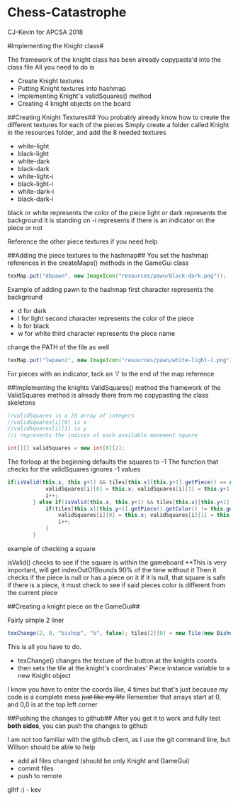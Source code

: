 # Chess-Catastrophe
CJ-Kevin for APCSA 2018

#Implementing the Knight class#

The framework of the knight class has been already copypasta'd into the class file
All you need to do is
* Create Knight textures
* Putting Knight textures into hashmap
* Implementing Knight's validSquares() method
* Creating 4 knight objects on the board

##Creating Knight Textures##
You probably already know how to create the different textures for each of the pieces
Simply create a folder called Knight in the resources folder, and add the 8 needed textures
* white-light
* black-light
* white-dark
* black-dark
* white-light-i
* black-light-i
* white-dark-i
* black-dark-i

black or white represents the color of the piece
light or dark represents the background it is standing on
-i represents if there is an indicator on the piece or not

Reference the other piece textures if you need help

##Adding the piece textures to the hashmap##
You set the hashmap references in the createMaps() methods in the GameGui class
```java
texMap.put("dbpawn", new ImageIcon("resources/pawn/black-dark.png"));
```
Example of adding pawn to the hashmap
first character represents the background
* d for dark
* l for light
second character represents the color of the piece
* b for black
* w for white
third character represents the piece name

change the PATH of the file as well
```java
texMap.put("lwpawni", new ImageIcon("resources/pawn/white-light-i.png"));
```
For pieces with an indicator, tack an 'i' to the end of the map reference

##Implementing the knights ValidSquares() method
the framework of the ValidSquares method is already there from me copypasting the class skeletons

```java
//validSquares is a 2d array of integers
//validSquares[i][0] is x
//validSquares[i][1] is y
//i represents the indices of each available movement square

int[][] validSquares = new int[8][2];
```

The forloop at the beginning defaults the squares to -1
The function that checks for the validSquares ignores -1 values

```java
if(isValid(this.x, this.y+1) && tiles[this.x][this.y+1].getPiece() == null){
            validSquares[i][0] = this.x; validSquares[i][1] = this.y+1;
            i++;
        } else if(isValid(this.x, this.y+1) && tiles[this.x][this.y+1].getPiece() != null){
            if(tiles[this.x][this.y+1].getPiece().getColor() != this.getColor()){
                validSquares[i][0] = this.x; validSquares[i][1] = this.y+1;
                i++;
            }
        }  
```
example of checking a square

isValid() checks to see if the square is within the gameboard
**This is very important, will get indexOutOfBounds 90% of the time without it
Then it checks if the piece is null or has a piece on it
if it is null, that square is safe
if there is a piece, it must check to see if said pieces color is different from the current piece

##Creating a knight piece on the GameGui##

Fairly simple 2 liner
```java
texChange(2, 0, "bishop", "b", false); tiles[2][0] = new Tile(new Bishop(2, 0, true),2,0);
```
This is all you have to do.
* texChange() changes the texture of the button at the knights coords
* then sets the tile at the knight's coordinates' Piece instance variable to a new Knight object

I know you have to enter the coords like, 4 times but that's just because my code is a complete mess ~~just like my life~~
Remember that arrays start at 0, and 0,0 is at the top left corner


##Pushing the changes to github##
After you get it to work and fully test **both sides**, you can push the changes to github

I am not too familiar with the github client, as I use the git command line, but Willson should be able to help
* add all files changed (should be only Knight and GameGui)
* commit files
* push to remote

glhf :) - kev